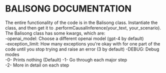 # BALISONG DOCUMENTATION
The entire functionality of the code is in the Balisong class. Instantiate the class, and then get it to .performCausalInference(your_text, your_scenario).  
The Balisong class has some kwargs, which are:  
-openai_model: Choose a different openai model (gpt-4 by default)  
-exception_limit: How many exceptions you're okay with for one part of the code until you stop trying and raise an error (3 by default)
-DEBUG: Debug modes  
    -0- Prints nothing (Default) 
    -1- Go through each major step  
    -2- More in detail on each step  
